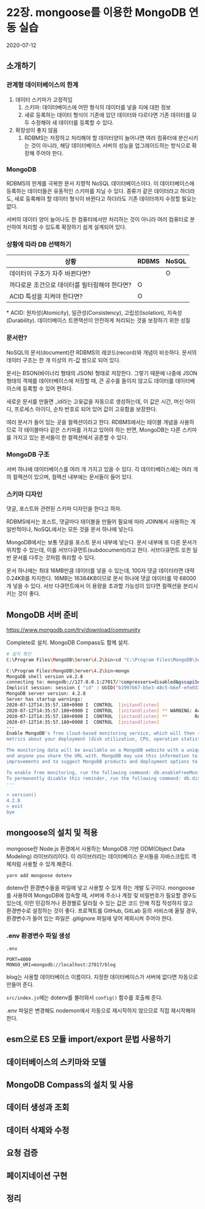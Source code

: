 # 22장. mongoose를 이용한 MongoDB 연동 실습

2020-07-12

## 소개하기

### 관계형 데이터베이스의 한계

1. 데이터 스키마가 고정적임
   1. 스키마: 데이터베이스에 어떤 형식의 데이터를 넣을 지에 대한 정보
   2. 새로 등록하는 데이터 형식이 기존에 있던 데이터와 다르다면 기존 데이터를 모두 수정해야 새 데이터를 등록할 수 있다.
2. 확장성이 좋지 않음
   1. RDBMS는 저장하고 처리해야 할 데이터양이 늘어나면 여러 컴퓨터에 분산시키는 것이 아니라, 해당 데이터베이스 서버의 성능을 업그레이드하는 방식으로 확장해 주어야 한다.

### MongoDB

RDBMS의 한계를 극복한 문서 지향적 NoSQL 데이터베이스이다. 이 데이터베이스에 등록하는 데이터들은 유동적인 스키마를 지닐 수 있다. 종류가 같은 데이터라고 하더라도, 새로 등록해야 할 데이터 형식이 바뀐다고 하더라도 기존 데이터까지 수정할 필요는 없다.

서버의 데이터 양이 늘어나도 한 컴퓨터에서만 처리하는 것이 아니라 여러 컴퓨터로 분산하여 처리할 수 있도록 확장하기 쉽게 설계되어 있다.

### 상황에 따라 DB 선택하기

| 상황                                          | RDBMS | NoSQL |
| --------------------------------------------- | ----- | ----- |
| 데이터의 구조가 자주 바뀐다면?                |       | O     |
| 까다로운 조건으로 데이터를 필터링해야 한다면? | O     |       |
| ACID 특성을 지켜야 한다면?                    | O     |       |

\* ACID: 원자성(Atomicity), 일관성(Consistency), 고립성(Isolation), 지속성(Durability). 데이터베이스 트랜잭션이 안전하게 처리되는 것을 보장하기 위한 성질

### 문서란?

NoSQL의 문서(document)란 RDBMS의 레코드(record)와 개념이 비슷하다. 문서의 데이터 구조는 한 개 이상의 키-값 쌍으로 되어 있다.

문서는 BSON(바이너리 형태의 JSON) 형태로 저장한다. 그렇기 때문에 나중에 JSON 형태의 객체를 데이터베이스에 저장할 때, 큰 공수를 들이지 않고도 데이터를 데이터베이스에 등록할 수 있어 편하다.

새로운 문서를 만들면 \_id라는 고윳값을 자동으로 생성하는데, 이 값은 시간, 머신 아이디, 프로세스 아이디, 순차 번호로 되어 있어 값이 고유함을 보장한다.

여러 문서가 들어 있는 곳을 컬렉션이라고 한다. RDBMS에서는 테이블 개념을 사용하므로 각 테이블마다 같은 스키마를 가지고 있어야 하는 반면, MongoDB는 다른 스키마를 가지고 있는 문서들이 한 컬렉션에서 공존할 수 있다.

### MongoDB 구조

서버 하나에 데이터베이스를 여러 개 가지고 있을 수 있다. 각 데이터베이스에는 여러 개의 컬렉션이 있으며, 컬렉션 내부에는 문서들이 들어 있다.

### 스키마 디자인

댓글, 포스트와 관련된 스키마 디자인을 한다고 하자.

RDBMS에서는 포스트, 댓글마다 테이블을 만들어 필요에 따라 JOIN해서 사용하는 게 일반적이나, NoSQL에서는 모든 것을 문서 하나에 넣는다.

MongoDB에서는 보통 댓글을 포스트 문서 내부에 넣는다. 문서 내부에 또 다른 문서가 위치할 수 있는데, 이를 서브다큐먼트(subdocument)라고 한다. 서브다큐먼트 또한 일반 문서를 다루는 것처럼 쿼리할 수 있다.

문서 하나에는 최대 16MB만큼 데이터를 넣을 수 있는데, 100자 댓글 데이터라면 대략 0.24KB를 차지한다. 16MB는 16384KB이므로 문서 하나에 댓글 데이터를 약 68000개 넣을 수 있다. 서브 다큐먼트에서 이 용량을 초과할 가능성이 있다면 컬렉션을 분리시키는 것이 좋다.

## MongoDB 서버 준비

<https://www.mongodb.com/try/download/community>

Complete로 설치. MongoDB Compass도 함께 설치.

```bash
# 설치 확인
C:\Program Files\MongoDB\Server\4.2\bin>cd "C:\Program Files\MongoDB\Server\4.2\bin"

C:\Program Files\MongoDB\Server\4.2\bin>mongo
MongoDB shell version v4.2.8
connecting to: mongodb://127.0.0.1:27017/?compressors=disabled&gssapiServiceName=mongodb
Implicit session: session { "id" : UUID("b1997b67-b5e3-48c5-b6ef-efe933d0fbf0") }
MongoDB server version: 4.2.8
Server has startup warnings:
2020-07-12T14:35:57.180+0900 I  CONTROL  [initandlisten]
2020-07-12T14:35:57.180+0900 I  CONTROL  [initandlisten] ** WARNING: Access control is not enabled for the database.
2020-07-12T14:35:57.180+0900 I  CONTROL  [initandlisten] **          Read and write access to data and configuration is unrestricted.
2020-07-12T14:35:57.180+0900 I  CONTROL  [initandlisten]
---
Enable MongoDB's free cloud-based monitoring service, which will then receive and display
metrics about your deployment (disk utilization, CPU, operation statistics, etc).

The monitoring data will be available on a MongoDB website with a unique URL accessible to you
and anyone you share the URL with. MongoDB may use this information to make product
improvements and to suggest MongoDB products and deployment options to you.

To enable free monitoring, run the following command: db.enableFreeMonitoring()
To permanently disable this reminder, run the following command: db.disableFreeMonitoring()
---

> version()
4.2.8
> exit
bye
```

## mongoose의 설치 및 적용

mongoose란 Node.js 환경에서 사용하는 MongoDB 기반 ODM(Object Data Modeling) 라이브러리이다. 이 라이브러리는 데이터베이스 문서들을 자바스크립트 객체처럼 사용할 수 있게 해준다.

```
yarn add mongoose dotenv
```

dotenv란 환경변수들을 파일에 넣고 사용할 수 있게 하는 개발 도구이다. mongoose를 사용하여 MongoDB에 접속할 때, 서버에 주소나 계정 및 비밀번호가 필요할 경우도 있는데, 이런 민감하거나 환경별로 달라질 수 있는 값은 코드 안에 직접 작성하지 않고 환경변수로 설정하는 것이 좋다. 프로젝트를 GitHub, GitLab 등의 서비스에 올릴 경우, 환경변수가 들어 있는 파일은 .gitignore 파일에 넣어 제외시켜 주어야 한다.

### .env 환경변수 파일 생성

`.env`

```
PORT=4000
MONGO_URI=mongodb://localhost:27017/blog
```

blog는 사용할 데이터베이스 이름이다. 지정한 데이터베이스가 서버에 없다면 자동으로 만들어 준다.

`src/index.js`에는 dotenv를 불러와서 `config()` 함수를 호출해 준다.

.env 파일은 변경해도 nodemon에서 자동으로 재시작하지 않으므로 직접 재시작해야 한다.

## esm으로 ES 모듈 import/export 문법 사용하기

## 데이터베이스의 스키마와 모델

## MongoDB Compass의 설치 및 사용

## 데이터 생성과 조회

## 데이터 삭제와 수정

## 요청 검증

## 페이지네이션 구현

## 정리
